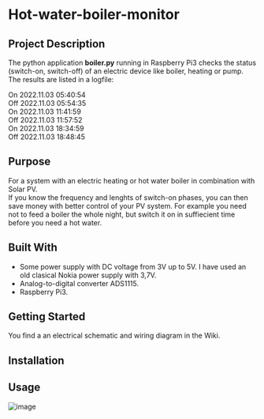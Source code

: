 # Hot-water-boiler-monitor

## Project Description
The python application **boiler.py** running in Raspberry Pi3 checks the status (switch-on, switch-off) of an electric device like boiler, heating or pump.  
The results are listed in a logfile:  

 On 2022.11.03 05:40:54  
Off 2022.11.03 05:54:35  
 On 2022.11.03 11:41:59  
Off 2022.11.03 11:57:52  
 On 2022.11.03 18:34:59  
Off 2022.11.03 18:48:45  

## Purpose
For a system with an electric heating or hot water boiler in combination with Solar PV.  
If you know the frequency and lenghts of switch-on phases, you can then save money with better control of your PV system.
For example you need not to feed a boiler the whole night, but switch it on in suffiecient time before you need a hot water.

## Built With  
- Some power supply with DC voltage from 3V up to 5V. I have used an old clasical Nokia power supply with 3,7V.  
- Analog-to-digital converter ADS1115.   
- Raspberry Pi3.  

## Getting Started
You find a an electrical schematic and wiring diagram in the Wiki.

## Installation

## Usage



![image](https://user-images.githubusercontent.com/117408439/200044485-4936f34f-5270-4b4e-b5c2-687b5e17d796.png)



